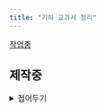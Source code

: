 ```yaml
---
title: "기하 교과서 정리"
---
```

<a href ="https://youtube.com/playlist?list=PLZbiDKYSrfMBMUVCpr-5bDrsdRHLQMvcG&si=QUIhi1EWWqAx_C9e">작업중</a>

## 제작중
<details>
    <summary>접어두기</summary>

</details>